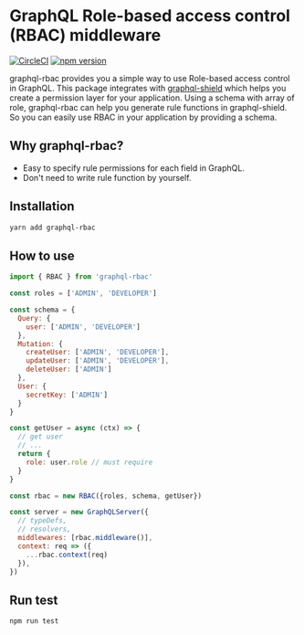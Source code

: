 # GraphQL Role-based access control (RBAC) middleware

[![CircleCI](https://circleci.com/gh/Canner/graphql-rbac/tree/master.svg?style=shield)](https://circleci.com/gh/Canner/graphql-rbac/tree/master)
[![npm version](https://badge.fury.io/js/graphql-rbac.svg)](https://badge.fury.io/js/graphql-rbac)


graphql-rbac provides you a simple way to use Role-based access control in GraphQL. This package integrates with [graphql-shield](https://github.com/maticzav/graphql-shield) which helps you create a permission layer for your application. Using a schema with array of role, graphql-rbac can help you generate rule functions in graphql-shield. So you can easily use RBAC in your application by providing a schema.

## Why graphql-rbac?

* Easy to specify rule permissions for each field in GraphQL.
* Don't need to write rule function by yourself.

## Installation

```bash
yarn add graphql-rbac
```

## How to use

```js
import { RBAC } from 'graphql-rbac'

const roles = ['ADMIN', 'DEVELOPER']

const schema = {
  Query: {
    user: ['ADMIN', 'DEVELOPER']
  },
  Mutation: {
    createUser: ['ADMIN', 'DEVELOPER'],
    updateUser: ['ADMIN', 'DEVELOPER'],
    deleteUser: ['ADMIN']
  },
  User: {
    secretKey: ['ADMIN']
  }
}

const getUser = async (ctx) => {
  // get user
  // ...
  return {
    role: user.role // must require
  }
}

const rbac = new RBAC({roles, schema, getUser})

const server = new GraphQLServer({
  // typeDefs,
  // resolvers,
  middlewares: [rbac.middleware()],
  context: req => ({
    ...rbac.context(req)
  }),
})
```

## Run test

```
npm run test
```
